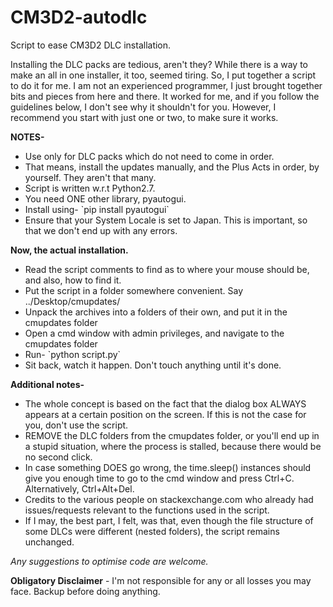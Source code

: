 # CM3D2-autodlc
Script to ease CM3D2 DLC installation.

Installing the DLC packs are tedious, aren't they? While there is a way to make an all in one installer, it too, seemed tiring. So, I put together a script to do it for me. I am not an experienced programmer, I just brought together bits and pieces from here and there. It worked for me, and if you follow the guidelines below, I don't see why it shouldn't for you. However, I recommend you start with just one or two, to make sure it works.

__NOTES-__ 
<ul>
<li>Use only for DLC packs which do not need to come in order. 
<li>That means, install the updates manually, and the Plus Acts in order, by yourself. They aren't that many.
<li>Script is written w.r.t Python2.7.
<li>You need ONE other library, pyautogui.
<li>Install using- `pip install pyautogui`
<li>Ensure that your System Locale is set to Japan. This is important, so that we don't end up with any errors.
</ul>

**Now, the actual installation.**
<ul>
<li>Read the script comments to find as to where your mouse should be, and also, how to find it.
<li>Put the script in a folder somewhere convenient. Say ../Desktop/cmupdates/
<li>Unpack the archives into a folders of their own, and put it in the cmupdates folder
<li>Open a cmd window with admin privileges, and navigate to the cmupdates folder
<li>Run- `python script.py`
<li>Sit back, watch it happen. Don't touch anything until it's done.
</ul>

**Additional notes-**
<ul>
<li>The whole concept is based on the fact that the dialog box ALWAYS appears at a certain position on the screen. If this is not the case for you, don't use the script.
<li>REMOVE the DLC folders from the cmupdates folder, or you'll end up in a stupid situation, where the process is stalled, because there would be no second click.
<li>In case something DOES go wrong, the time.sleep() instances should give you enough time to go to the cmd window and press Ctrl+C. Alternatively, Ctrl+Alt+Del.
<li>Credits to the various people on stackexchange.com who already had issues/requests relevant to the functions used in the script.
<li>If I may, the best part, I felt, was that, even though the file structure of some DLCs were different (nested folders), the script remains unchanged.
</ul>

_Any suggestions to optimise code are welcome._

**Obligatory Disclaimer** - I'm not responsible for any or all losses you may face. Backup before doing anything.
